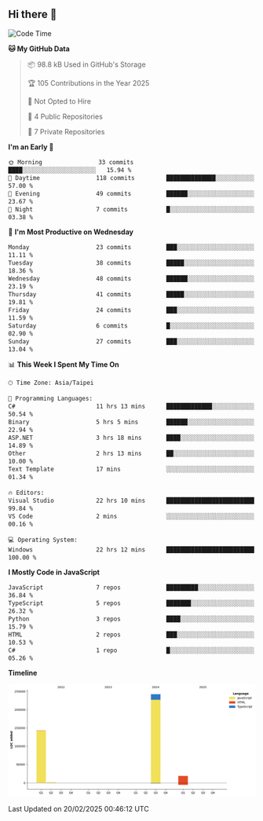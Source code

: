 ## Hi there 👋

<!--
**Latisha19/Latisha19** is a ✨ _special_ ✨ repository because its `README.md` (this file) appears on your GitHub profile.

Here are some ideas to get you started:

- 🔭 I’m currently working on ...
- 🌱 I’m currently learning ...
- 👯 I’m looking to collaborate on ...
- 🤔 I’m looking for help with ...
- 💬 Ask me about ...
- 📫 How to reach me: ...
- 😄 Pronouns: ...
- ⚡ Fun fact: ...
-->

<!--START_SECTION:waka-->
![Code Time](http://img.shields.io/badge/Code%20Time-1%2C391%20hrs%2055%20mins-blue)

**🐱 My GitHub Data** 

> 📦 98.8 kB Used in GitHub's Storage 
 > 
> 🏆 105 Contributions in the Year 2025
 > 
> 🚫 Not Opted to Hire
 > 
> 📜 4 Public Repositories 
 > 
> 🔑 7 Private Repositories 
 > 
**I'm an Early 🐤** 

```text
🌞 Morning                33 commits          ████░░░░░░░░░░░░░░░░░░░░░   15.94 % 
🌆 Daytime                118 commits         ██████████████░░░░░░░░░░░   57.00 % 
🌃 Evening                49 commits          ██████░░░░░░░░░░░░░░░░░░░   23.67 % 
🌙 Night                  7 commits           █░░░░░░░░░░░░░░░░░░░░░░░░   03.38 % 
```
📅 **I'm Most Productive on Wednesday** 

```text
Monday                   23 commits          ███░░░░░░░░░░░░░░░░░░░░░░   11.11 % 
Tuesday                  38 commits          █████░░░░░░░░░░░░░░░░░░░░   18.36 % 
Wednesday                48 commits          ██████░░░░░░░░░░░░░░░░░░░   23.19 % 
Thursday                 41 commits          █████░░░░░░░░░░░░░░░░░░░░   19.81 % 
Friday                   24 commits          ███░░░░░░░░░░░░░░░░░░░░░░   11.59 % 
Saturday                 6 commits           █░░░░░░░░░░░░░░░░░░░░░░░░   02.90 % 
Sunday                   27 commits          ███░░░░░░░░░░░░░░░░░░░░░░   13.04 % 
```


📊 **This Week I Spent My Time On** 

```text
🕑︎ Time Zone: Asia/Taipei

💬 Programming Languages: 
C#                       11 hrs 13 mins      █████████████░░░░░░░░░░░░   50.54 % 
Binary                   5 hrs 5 mins        ██████░░░░░░░░░░░░░░░░░░░   22.94 % 
ASP.NET                  3 hrs 18 mins       ████░░░░░░░░░░░░░░░░░░░░░   14.89 % 
Other                    2 hrs 13 mins       ██░░░░░░░░░░░░░░░░░░░░░░░   10.00 % 
Text Template            17 mins             ░░░░░░░░░░░░░░░░░░░░░░░░░   01.34 % 

🔥 Editors: 
Visual Studio            22 hrs 10 mins      █████████████████████████   99.84 % 
VS Code                  2 mins              ░░░░░░░░░░░░░░░░░░░░░░░░░   00.16 % 

💻 Operating System: 
Windows                  22 hrs 12 mins      █████████████████████████   100.00 % 
```

**I Mostly Code in JavaScript** 

```text
JavaScript               7 repos             █████████░░░░░░░░░░░░░░░░   36.84 % 
TypeScript               5 repos             ███████░░░░░░░░░░░░░░░░░░   26.32 % 
Python                   3 repos             ████░░░░░░░░░░░░░░░░░░░░░   15.79 % 
HTML                     2 repos             ███░░░░░░░░░░░░░░░░░░░░░░   10.53 % 
C#                       1 repo              █░░░░░░░░░░░░░░░░░░░░░░░░   05.26 % 
```



**Timeline**

![Lines of Code chart](https://raw.githubusercontent.com/Latisha19/Latisha19/main/assets/bar_graph.png)


 Last Updated on 20/02/2025 00:46:12 UTC
<!--END_SECTION:waka-->
